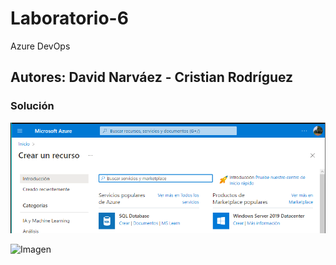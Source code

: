 # Laboratorio-6
Azure DevOps

## Autores: David Narváez - Cristian Rodríguez

### Solución

![](./images/1.png)

![Imagen](https://github.com/Art2416/Laboratorio-6/blob/master/images/name.jpg)
